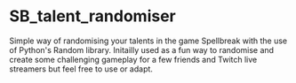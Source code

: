 # SB_talent_randomiser

Simple way of randomising your talents in the game Spellbreak with the use of Python's Random library.
Initailly used as a fun way to randomise and create some challenging gameplay for a few friends and Twitch live streamers but feel free to use or adapt.
